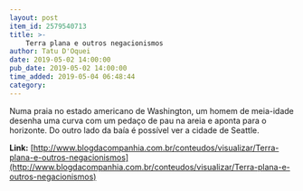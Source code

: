 ```yaml
---
layout: post
item_id: 2579540713
title: >-
    Terra plana e outros negacionismos
author: Tatu D'Oquei
date: 2019-05-02 14:00:00
pub_date: 2019-05-02 14:00:00
time_added: 2019-05-04 06:48:44
category: 
---
```


Numa praia no estado americano de Washington, um homem de meia-idade desenha uma curva com um pedaço de pau na areia e aponta para o horizonte. Do outro lado da baía é possível ver a cidade de Seattle.

**Link:** [http://www.blogdacompanhia.com.br/conteudos/visualizar/Terra-plana-e-outros-negacionismos](http://www.blogdacompanhia.com.br/conteudos/visualizar/Terra-plana-e-outros-negacionismos)

